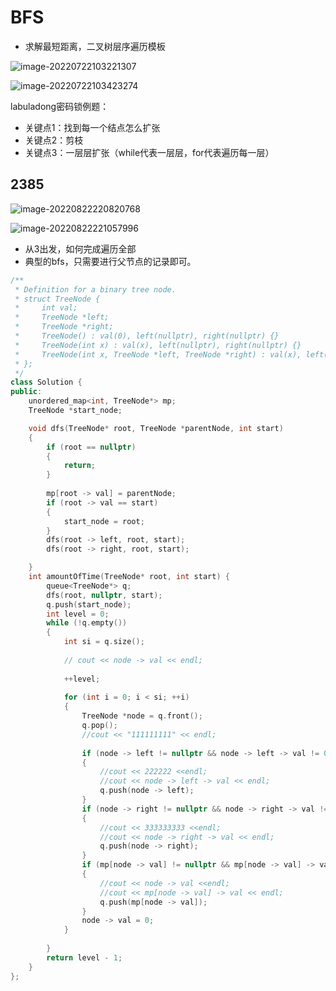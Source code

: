 # BFS

+ 求解最短距离，二叉树层序遍历模板

![image-20220722103221307](https://zhanghao1004.oss-cn-hangzhou.aliyuncs.com/image-20220722103221307.png)

![image-20220722103423274](https://zhanghao1004.oss-cn-hangzhou.aliyuncs.com/image-20220722103423274.png)

labuladong密码锁例题：

+ 关键点1：找到每一个结点怎么扩张
+ 关键点2：剪枝
+ 关键点3：一层层扩张（while代表一层层，for代表遍历每一层）

## 2385

![image-20220822220820768](https://zhanghao1004.oss-cn-hangzhou.aliyuncs.com/image-20220822220820768.png)



![image-20220822221057996](https://zhanghao1004.oss-cn-hangzhou.aliyuncs.com/image-20220822221057996.png)

+ 从3出发，如何完成遍历全部
+ 典型的bfs，只需要进行父节点的记录即可。

```cpp
/**
 * Definition for a binary tree node.
 * struct TreeNode {
 *     int val;
 *     TreeNode *left;
 *     TreeNode *right;
 *     TreeNode() : val(0), left(nullptr), right(nullptr) {}
 *     TreeNode(int x) : val(x), left(nullptr), right(nullptr) {}
 *     TreeNode(int x, TreeNode *left, TreeNode *right) : val(x), left(left), right(right) {}
 * };
 */
class Solution {
public:
    unordered_map<int, TreeNode*> mp;
    TreeNode *start_node;

    void dfs(TreeNode* root, TreeNode *parentNode, int start)
    {
        if (root == nullptr)
        {
            return;
        }
     
        mp[root -> val] = parentNode;
        if (root -> val == start)
        {
            start_node = root;
        }
        dfs(root -> left, root, start);
        dfs(root -> right, root, start);

    }
    int amountOfTime(TreeNode* root, int start) {
        queue<TreeNode*> q;
        dfs(root, nullptr, start);
        q.push(start_node);
        int level = 0;
        while (!q.empty())
        {
            int si = q.size();
            
            // cout << node -> val << endl;
            
            ++level;
            
            for (int i = 0; i < si; ++i)
            {
                TreeNode *node = q.front();
                q.pop();
                //cout << "111111111" << endl;
                
                if (node -> left != nullptr && node -> left -> val != 0)
                {
                    //cout << 222222 <<endl;
                    //cout << node -> left -> val << endl;
                    q.push(node -> left);
                }
                if (node -> right != nullptr && node -> right -> val != 0)
                {
                    //cout << 333333333 <<endl;
                    //cout << node -> right -> val << endl;
                    q.push(node -> right);
                }
                if (mp[node -> val] != nullptr && mp[node -> val] -> val != 0)
                {
                    //cout << node -> val <<endl;
                    //cout << mp[node -> val] -> val << endl;
                    q.push(mp[node -> val]);
                }
                node -> val = 0;
            }
            
        }
        return level - 1;
    }
};
```



